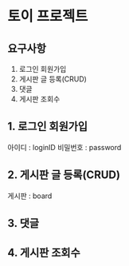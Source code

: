 # 토이 프로젝트


## 요구사항
1. 로그인 회원가입
2. 게시판 글 등록(CRUD)
3. 댓글
4. 게시판 조회수

## 1. 로그인 회원가입
아이디 : loginID
비밀번호 : password




## 2. 게시판 글 등록(CRUD)
게시판 : board




## 3. 댓글





## 4. 게시판 조회수